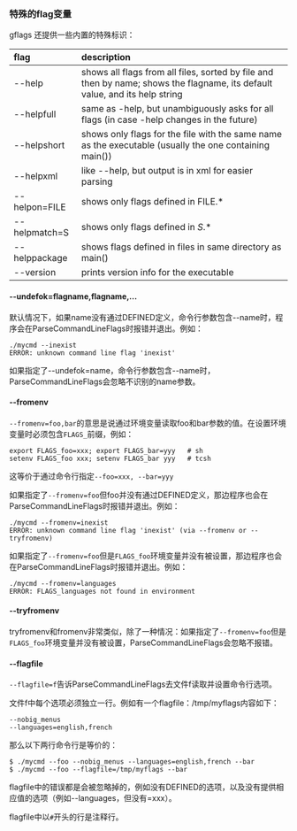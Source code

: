 ### 特殊的flag变量

gflags 还提供一些内置的特殊标识：

| flag          | description |
| :------------ | :---------- |
| --help        | shows all flags from all files, sorted by file and then by name; shows the flagname, its default value, and its help string |
| --helpfull    | same as -help, but unambiguously asks for all flags (in case -help changes in the future)              |
| --helpshort   | shows only flags for the file with the same name as the executable (usually the one containing main()) |
| --helpxml     | like --help, but output is in xml for easier parsing                                                   |
| --helpon=FILE | shows only flags defined in FILE.*                                                                     |
| --helpmatch=S | shows only flags defined in *S*.*                                                                      |
| --helppackage | shows flags defined in files in same directory as main()                                               |
| --version     | prints version info for the executable                                                                 |

#### --undefok=flagname,flagname,...

默认情况下，如果name没有通过DEFINED定义，命令行参数包含--name时，程序会在ParseCommandLineFlags时报错并退出。例如：

```shell
./mycmd --inexist
ERROR: unknown command line flag 'inexist'
```

如果指定了--undefok=name，命令行参数包含--name时，ParseCommandLineFlags会忽略不识别的name参数。

#### --fromenv

`--fromenv=foo,bar`的意思是说通过环境变量读取foo和bar参数的值。在设置环境变量时必须包含`FLAGS_`前缀，例如：

```shell
export FLAGS_foo=xxx; export FLAGS_bar=yyy   # sh
setenv FLAGS_foo xxx; setenv FLAGS_bar yyy   # tcsh
```

这等价于通过命令行指定`--foo=xxx, --bar=yyy`

如果指定了`--fromenv=foo`但foo并没有通过DEFINED定义，那边程序也会在ParseCommandLineFlags时报错并退出。例如：

```shell
./mycmd --fromenv=inexist
ERROR: unknown command line flag 'inexist' (via --fromenv or --tryfromenv)
```

如果指定了`--fromenv=foo`但是`FLAGS_foo`环境变量并没有被设置，那边程序也会在ParseCommandLineFlags时报错并退出。例如：

```shell
./mycmd --fromenv=languages
ERROR: FLAGS_languages not found in environment
```

#### --tryfromenv

tryfromenv和fromenv非常类似，除了一种情况：如果指定了`--fromenv=foo`但是`FLAGS_foo`环境变量并没有被设置，ParseCommandLineFlags会忽略不报错。

#### --flagfile

`--flagfile=f`告诉ParseCommandLineFlags去文件f读取并设置命令行选项。

文件f中每个选项必须独立一行。例如有一个flagfile：/tmp/myflags内容如下：

```
--nobig_menus
--languages=english,french
```

那么以下两行命令行是等价的：

```shell
$ ./mycmd --foo --nobig_menus --languages=english,french --bar
$ ./mycmd --foo --flagfile=/tmp/myflags --bar
```

flagfile中的错误都是会被忽略掉的，例如没有DEFINED的选项，以及没有提供相应值的选项（例如--languages，但没有=xxx）。

flagfile中以`#`开头的行是注释行。
